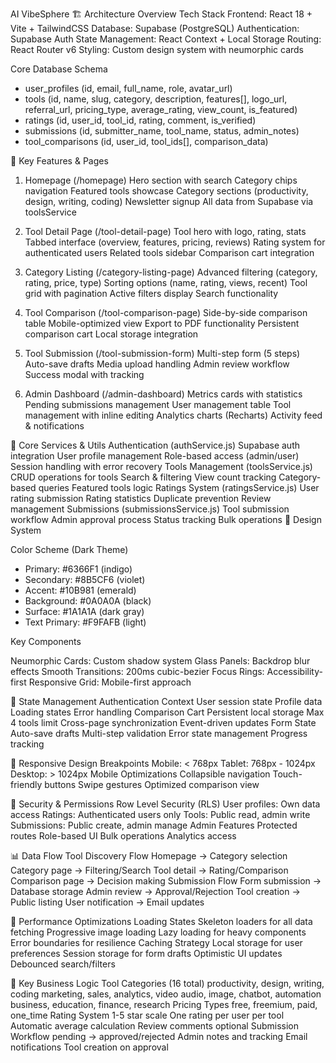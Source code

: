 AI VibeSphere
🏗️ Architecture Overview
Tech Stack
Frontend: React 18 + Vite + TailwindCSS
Database: Supabase (PostgreSQL)
Authentication: Supabase Auth
State Management: React Context + Local Storage
Routing: React Router v6
Styling: Custom design system with neumorphic cards


Core Database Schema
- user_profiles (id, email, full_name, role, avatar_url)
- tools (id, name, slug, category, description, features[], logo_url, referral_url, pricing_type, average_rating, view_count, is_featured)
- ratings (id, user_id, tool_id, rating, comment, is_verified)
- submissions (id, submitter_name, tool_name, status, admin_notes)
- tool_comparisons (id, user_id, tool_ids[], comparison_data)

🎯 Key Features & Pages
1. Homepage (/homepage)
Hero section with search
Category chips navigation
Featured tools showcase
Category sections (productivity, design, writing, coding)
Newsletter signup
All data from Supabase via toolsService

2. Tool Detail Page (/tool-detail-page)
Tool hero with logo, rating, stats
Tabbed interface (overview, features, pricing, reviews)
Rating system for authenticated users
Related tools sidebar
Comparison cart integration

3. Category Listing (/category-listing-page)
Advanced filtering (category, rating, price, type)
Sorting options (name, rating, views, recent)
Tool grid with pagination
Active filters display
Search functionality

4. Tool Comparison (/tool-comparison-page)
Side-by-side comparison table
Mobile-optimized view
Export to PDF functionality
Persistent comparison cart
Local storage integration

5. Tool Submission (/tool-submission-form)
Multi-step form (5 steps)
Auto-save drafts
Media upload handling
Admin review workflow
Success modal with tracking

6. Admin Dashboard (/admin-dashboard)
Metrics cards with statistics
Pending submissions management
User management table
Tool management with inline editing
Analytics charts (Recharts)
Activity feed & notifications

🔧 Core Services & Utils
Authentication (authService.js)
Supabase auth integration
User profile management
Role-based access (admin/user)
Session handling with error recovery
Tools Management (toolsService.js)
CRUD operations for tools
Search & filtering
View count tracking
Category-based queries
Featured tools logic
Ratings System (ratingsService.js)
User rating submission
Rating statistics
Duplicate prevention
Review management
Submissions (submissionsService.js)
Tool submission workflow
Admin approval process
Status tracking
Bulk operations
🎨 Design System

Color Scheme (Dark Theme)

- Primary: #6366F1 (indigo)
- Secondary: #8B5CF6 (violet)
- Accent: #10B981 (emerald)
- Background: #0A0A0A (black)
- Surface: #1A1A1A (dark gray)
- Text Primary: #F9FAFB (light)

Key Components

Neumorphic Cards: Custom shadow system
Glass Panels: Backdrop blur effects
Smooth Transitions: 200ms cubic-bezier
Focus Rings: Accessibility-first
Responsive Grid: Mobile-first approach

🔄 State Management
Authentication Context
User session state
Profile data
Loading states
Error handling
Comparison Cart
Persistent local storage
Max 4 tools limit
Cross-page synchronization
Event-driven updates
Form State
Auto-save drafts
Multi-step validation
Error state management
Progress tracking

📱 Responsive Design
Breakpoints
Mobile: < 768px
Tablet: 768px - 1024px
Desktop: > 1024px
Mobile Optimizations
Collapsible navigation
Touch-friendly buttons
Swipe gestures
Optimized comparison view

🔐 Security & Permissions
Row Level Security (RLS)
User profiles: Own data access
Ratings: Authenticated users only
Tools: Public read, admin write
Submissions: Public create, admin manage
Admin Features
Protected routes
Role-based UI
Bulk operations
Analytics access

📊 Data Flow
Tool Discovery Flow
Homepage → Category selection
Category page → Filtering/Search
Tool detail → Rating/Comparison
Comparison page → Decision making
Submission Flow
Form submission → Database storage
Admin review → Approval/Rejection
Tool creation → Public listing
User notification → Email updates

🚀 Performance Optimizations
Loading States
Skeleton loaders for all data fetching
Progressive image loading
Lazy loading for heavy components
Error boundaries for resilience
Caching Strategy
Local storage for user preferences
Session storage for form drafts
Optimistic UI updates
Debounced search/filters

🎯 Key Business Logic
Tool Categories (16 total)
productivity, design, writing, coding
marketing, sales, analytics, video
audio, image, chatbot, automation
business, education, finance, research
Pricing Types
free, freemium, paid, one_time
Rating System
1-5 star scale
One rating per user per tool
Automatic average calculation
Review comments optional
Submission Workflow
pending → approved/rejected
Admin notes and tracking
Email notifications
Tool creation on approval
